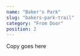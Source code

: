 ```yaml
---
name: "Baker's Park"
slug: "bakers-park-trail"
category: "From Door"
position: 2
---
```


Copy goes here
